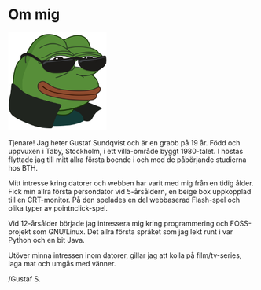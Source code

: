 Om mig
==========================

<img src="https://github.com/mbr-cluster/dbwebb-se-design-v3/blob/main/assets/img/me.png?raw=true" alt="me" width="200"/>

Tjenare! Jag heter Gustaf Sundqvist och är en grabb på 19 år. Född och uppvuxen i Täby, Stockholm, i ett villa-område byggt 1980-talet. I höstas flyttade jag till mitt allra första boende i och med de påbörjande studierna hos BTH. 

Mitt intresse kring datorer och webben har varit med mig från en tidig ålder. Fick min allra första persondator vid 5-årsåldern, en beige box uppkopplad till en CRT-monitor. På den spelades en del webbaserad Flash-spel och olika typer av pointnclick-spel.

Vid 12-årsålder började jag intressera mig kring programmering och FOSS-projekt som GNU/Linux. Det allra första språket som jag lekt runt i var Python och en bit Java.

Utöver minna intressen inom datorer, gillar jag att kolla på film/tv-series, laga mat och umgås med vänner. 

/Gustaf S.
